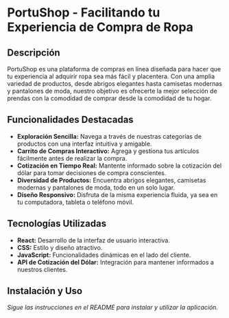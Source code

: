 # PortuShop - Facilitando tu Experiencia de Compra de Ropa

## Descripción

PortuShop es una plataforma de compras en línea diseñada para hacer que tu experiencia al adquirir ropa sea más fácil y placentera. Con una amplia variedad de productos, desde abrigos elegantes hasta camisetas modernas y pantalones de moda, nuestro objetivo es ofrecerte la mejor selección de prendas con la comodidad de comprar desde la comodidad de tu hogar.

## Funcionalidades Destacadas

- **Exploración Sencilla:** Navega a través de nuestras categorías de productos con una interfaz intuitiva y amigable.
- **Carrito de Compras Interactivo:** Agrega y gestiona tus artículos fácilmente antes de realizar la compra.
- **Cotización en Tiempo Real:** Mantente informado sobre la cotización del dólar para tomar decisiones de compra conscientes.
- **Diversidad de Productos:** Encuentra abrigos elegantes, camisetas modernas y pantalones de moda, todo en un solo lugar.
- **Diseño Responsivo:** Disfruta de la misma experiencia fluida, ya sea en tu computadora, tableta o teléfono móvil.


## Tecnologías Utilizadas

- **React:** Desarrollo de la interfaz de usuario interactiva.
- **CSS:** Estilo y diseño atractivo.
- **JavaScript:** Funcionalidades dinámicas en el lado del cliente.
- **API de Cotización del Dólar:** Integración para mantener informados a nuestros clientes.

## Instalación y Uso

_Sigue las instrucciones en el README para instalar y utilizar la aplicación._







